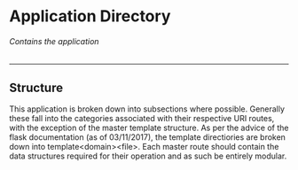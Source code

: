 # Application Directory
###### Contains the application
---

## Structure 
This application is broken down into subsections where possible. Generally these fall into the categories associated with their respective URI routes, with the exception of the master template structure. As per the advice of the flask documentation (as of 03/11/2017), the template directiories are broken down into template\<domain>\<file>. Each master route should contain the data structures required for their operation and as such be entirely modular.
